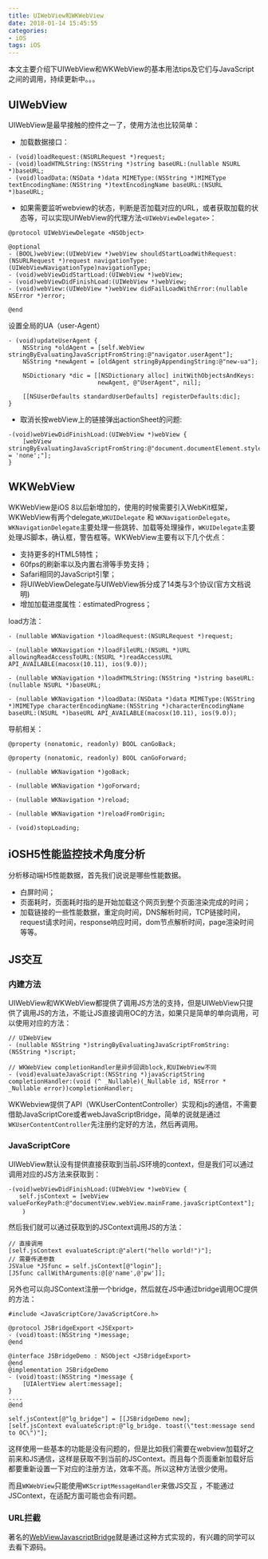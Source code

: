 ```yaml
---
title: UIWebView和WKWebView
date: 2018-01-14 15:45:55
categories:
- iOS
tags: iOS
---
```


本文主要介绍下UIWebView和WKWebView的基本用法tips及它们与JavaScript之间的调用，持续更新中。。。<!---more--->

## UIWebView

UIWebView是最早接触的控件之一了，使用方法也比较简单：

* 加载数据接口：

```
- (void)loadRequest:(NSURLRequest *)request;
- (void)loadHTMLString:(NSString *)string baseURL:(nullable NSURL *)baseURL;
- (void)loadData:(NSData *)data MIMEType:(NSString *)MIMEType textEncodingName:(NSString *)textEncodingName baseURL:(NSURL *)baseURL;
```

* 如果需要监听webview的状态，判断是否加载对应的URL，或者获取加载的状态等，可以实现UIWebView的代理方法`<UIWebViewDelegate>`：

```
@protocol UIWebViewDelegate <NSObject>

@optional
- (BOOL)webView:(UIWebView *)webView shouldStartLoadWithRequest:(NSURLRequest *)request navigationType:(UIWebViewNavigationType)navigationType;
- (void)webViewDidStartLoad:(UIWebView *)webView;
- (void)webViewDidFinishLoad:(UIWebView *)webView;
- (void)webView:(UIWebView *)webView didFailLoadWithError:(nullable NSError *)error;

@end

```

设置全局的UA（user-Agent）

```
- (void)updateUserAgent {
    NSString *oldAgent = [self.WebView stringByEvaluatingJavaScriptFromString:@"navigator.userAgent"];
    NSString *newAgent = [oldAgent stringByAppendingString:@"new-ua"];
    
    NSDictionary *dic = [[NSDictionary alloc] initWithObjectsAndKeys:
                         newAgent, @"UserAgent", nil];
    
    [[NSUserDefaults standardUserDefaults] registerDefaults:dic];
}
```


* 取消长按webView上的链接弹出actionSheet的问题:

```
-(void)webViewDidFinishLoad:(UIWebView *)webView {
    [webView stringByEvaluatingJavaScriptFromString:@"document.documentElement.style.webkitTouchCallout = 'none';"];
}
```


## WKWebView

WKWebView是iOS 8以后新增加的，使用的时候需要引入WebKit框架，WKWebView有两个delegate,`WKUIDelegate` 和 `WKNavigationDelegate`。`WKNavigationDelegate`主要处理一些跳转、加载等处理操作，`WKUIDelegate`主要处理JS脚本，确认框，警告框等。WKWebView主要有以下几个优点：

* 支持更多的HTML5特性；
* 60fps的刷新率以及内置右滑等手势支持；
* Safari相同的JavaScript引擎；
* 将UIWebViewDelegate与UIWebView拆分成了14类与3个协议(官方文档说明)
* 增加加载进度属性：estimatedProgress；

load方法：

```
- (nullable WKNavigation *)loadRequest:(NSURLRequest *)request;

- (nullable WKNavigation *)loadFileURL:(NSURL *)URL allowingReadAccessToURL:(NSURL *)readAccessURL API_AVAILABLE(macosx(10.11), ios(9.0));

- (nullable WKNavigation *)loadHTMLString:(NSString *)string baseURL:(nullable NSURL *)baseURL;

- (nullable WKNavigation *)loadData:(NSData *)data MIMEType:(NSString *)MIMEType characterEncodingName:(NSString *)characterEncodingName baseURL:(NSURL *)baseURL API_AVAILABLE(macosx(10.11), ios(9.0));

```
导航相关：

```
@property (nonatomic, readonly) BOOL canGoBack;

@property (nonatomic, readonly) BOOL canGoForward;

- (nullable WKNavigation *)goBack;

- (nullable WKNavigation *)goForward;

- (nullable WKNavigation *)reload;

- (nullable WKNavigation *)reloadFromOrigin;

- (void)stopLoading;
```


## iOSH5性能监控技术角度分析
分析移动端H5性能数据，首先我们说说是哪些性能数据。

* 白屏时间；
* 页面耗时，页面耗时指的是开始加载这个网页到整个页面渲染完成的时间；
* 加载链接的一些性能数据，重定向时间，DNS解析时间，TCP链接时间，request请求时间，response响应时间，dom节点解析时间，page渲染时间等等。


## JS交互

### 内建方法
UIWebView和WKWebView都提供了调用JS方法的支持，但是UIWebView只提供了调用JS的方法，不能让JS直接调用OC的方法，如果只是简单的单向调用，可以使用对应的方法：

```
// UIWebView
- (nullable NSString *)stringByEvaluatingJavaScriptFromString:(NSString *)script;

// WKWebView completionHandler是异步回调block,和UIWebView不同
- (void)evaluateJavaScript:(NSString *)javaScriptString completionHandler:(void (^ _Nullable)(_Nullable id, NSError * _Nullable error))completionHandler;
```

WKWebview提供了API（WKUserContentController）实现和js的通信，不需要借助JavaScriptCore或者webJavaScriptBridge，简单的说就是通过`WKUserContentController`先注册约定好的方法，然后再调用。

### JavaScriptCore

UIWebView默认没有提供直接获取到当前JS环境的context，但是我们可以通过调用对应的JS方法来获取到：

```
-(void)webViewDidFinishLoad:(UIWebView *)webView {
   self.jsContext = [webView valueForKeyPath:@"documentView.webView.mainFrame.javaScriptContext"];
    ｝
```
然后我们就可以通过获取到的JSContext调用JS的方法：

```
// 直接调用
[self.jsContext evaluateScript:@"alert("hello world!")"];
// 需要传递参数
JSValue *JSfunc = self.jsContext[@"login"];
[JSfunc callWithArguments:@[@'name',@'pw']];
```
另外也可以向JSContext注册一个bridge，然后就在JS中通过bridge调用OC提供的方法：

```
#include <JavaScriptCore/JavaScriptCore.h>

@protocol JSBridgeExport <JSExport>
- (void)toast:(NSString *)message;
@end

@interface JSBridgeDemo : NSObject <JSBridgeExport>
@end
@implementation JSBridgeDemo
- (void)toast:(NSString *)message {
    [UIAlertView alert:message];
}
....
@end

self.jsContext[@"lg_bridge"] = [[JSBridgeDemo new];
[self.jsContext evaluateScript:@"lg_bridge. toast(\"test:message send to OC\")"];

```
这样使用一些基本的功能是没有问题的，但是比如我们需要在webview加载好之前来和JS通信，这样是获取不到当前的JSContext。而且每个页面重新加载好后都要重新设置一下对应的注册方法，效率不高。所以这种方法很少使用。

而且`WKWebView`只能使用`WKScriptMessageHandler`来做JS交互
，不能通过JSContext，在适配方面可能也会有问题。

### URL拦截

著名的[WebViewJavascriptBridge](https://github.com/marcuswestin/WebViewJavascriptBridge)就是通过这种方式实现的，有兴趣的同学可以去看下源码。

